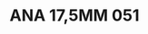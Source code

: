 ---
title: ANA 17,5MM 051
date: 
draft: false

# descripcion
description : Anillo de plata 925 y nácar

materials: Plata 925

color: 

dimensions: 17.5mm diámetro

code: 05-29-1317

type: "Anillos"

categories: []

price: $11.290,00

price_eftvo: $9.600,00

# Images
# first image will be shown in the product page
images:
  # - image: "images/path_to_image"
  # La ubicacion de las imagenes es imagenes/Anillos/Anillos.Nácar/05-29-1317-ana-17,5mm-051
  - image: "./images/anillos/nácar/05-29-1317-ana-17,5mm-051.jpg"
---